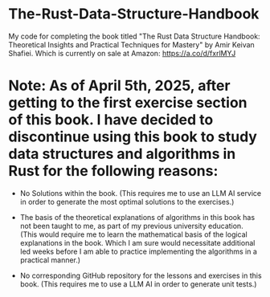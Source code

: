 # The-Rust-Data-Structure-Handbook
My code for completing the book titled "The Rust Data Structure Handbook: Theoretical Insights and Practical Techniques for Mastery" by Amir Keivan Shafiei. Which is currently on sale at Amazon: https://a.co/d/fxrlMYJ

# Note: As of April 5th, 2025, after getting to the first exercise section of this book. I have decided to discontinue using this book to study data structures and algorithms in Rust for the following reasons:

* No Solutions within the book. (This requires me to use an LLM AI service in order to generate the most optimal solutions to the exercises.)

* The basis of the theoretical explanations of algorithms in this book has not been taught to me, as part of my previous university education. (This would require me to learn the mathematical basis of the logical explanations in the book. Which I am sure would necessitate additional led weeks before I am able to practice implementing the algorithms in a practical manner.)

* No corresponding GitHub repository for the lessons and exercises in this book. (This requires me to use a LLM AI in order to generate unit tests.)